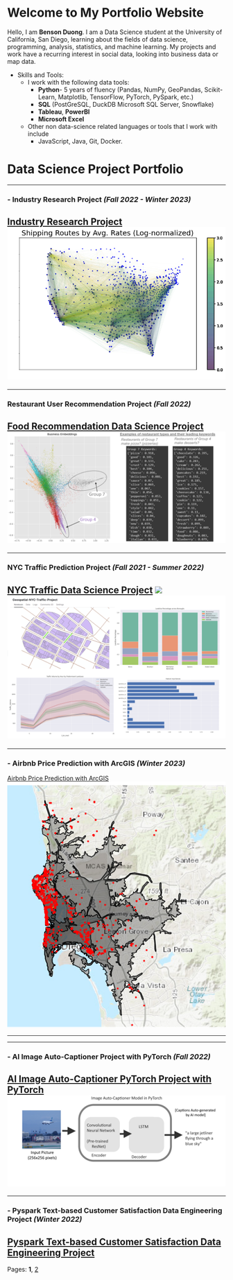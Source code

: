 # Welcome to My Portfolio Website

Hello, I am **Benson Duong**. I am a Data Science student at the University of California, San Diego, learning about the fields of data science, programming, analysis, statistics, and machine learning. My projects and work have a recurring interest in social data, looking into business data or map data.

<!--* In my work and projects, I've handled with all aspects of the data science project process for actionable, business impact:
  * Using ETL to retrieve online raw data and transform them to be usable for analysis and modeling
  * Accounting for pit-falls in data such as population bias or imbalanced data
  * Data analysis with plots and/or dashboards that can visually communicate business-minded story-telling
  * Developing predictive ML model and iteratively improving its accuracy metrics
  * Using Python programming to streamline and productionize these steps, making said business impacts easier to find, and more tidy for teammates
-->
* Skills and Tools:
  * I work with the following data tools:
    * **Python**- 5 years of fluency (Pandas, NumPy, GeoPandas, Scikit-Learn, Matplotlib, TensorFlow, PyTorch, PySpark, etc.) 
    * **SQL** (PostGreSQL, DuckDB Microsoft SQL Server, Snowflake)
    * **Tableau**, **PowerBI**
    * **Microsoft Excel**
  * Other non data-science related languages or tools that I work with include
    * JavaScript, Java, Git, Docker. 

<!--[Resume](BensonDuongLtxResumeV13tqh.pdf)-->


<!--These are some of the projects I've worked on independently or collaborated in. Some are school projects, and due to policy, might sometimes have privated github repo's, but nonetheless I can still provide descriptions of the techniques used.-->

# Data Science Project Portfolio

---
### - Industry Research Project *(Fall 2022 - Winter 2023)*
[Industry Research Project](capstoneproject.md)
<img src="images/images_dsc180/image4.png?raw=true"/>
---

---
### Restaurant User Recommendation Project *(Fall 2022)*
[Food Recommendation Data Science Project](food_recommendation.md)
<img src="images/images_food_recommendation/keywords_business.png?raw=true"/>
---

---
### NYC Traffic Prediction Project *(Fall 2021 - Summer 2022)*
[NYC Traffic Data Science Project](nyc_traffic_project.md)
<img src="images/images_nyc_traffic/nyc_traffic_optimized4.gif?raw=true"/>
<img src="images/traffic_data.png?raw=true"/>
---

---
### - Airbnb Price Prediction with ArcGIS *(Winter 2023)*
[Airbnb Price Prediction with ArcGIS](airbnb_sd.md)
<img src="images/images_airbnb_sd/servicearea.png?raw=true"/>
<!---img src="images/images_airbnb_sd/sd_airbnb_cover_img.png?raw=true"/--->
---

---
### - AI Image Auto-Captioner Project with PyTorch *(Fall 2022)*
[AI Image Auto-Captioner PyTorch Project with PyTorch](cse151b.md)
<img src="images/images_cse151b/image_autocaptioner.png">
---

---
### - Pyspark Text-based Customer Satisfaction Data Engineering Project *(Winter 2022)*
[Pyspark Text-based Customer Satisfaction Data Engineering Project](dsc102.md)
---

Pages: **1**,   [2](index_pg2.md)
